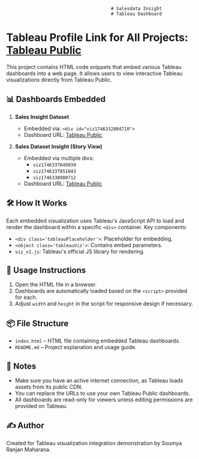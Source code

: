                                            # Salesdata Insight
                                           # Tableau Dashboard 
# Tableau Profile Link for All Projects: [Tableau Public](https://public.tableau.com/app/profile/soumya.ranjan.maharana/vizzes)

This project contains HTML code snippets that embed various Tableau dashboards into a web page. It allows users to view interactive Tableau visualizations directly from Tableau Public.

## 📊 Dashboards Embedded

1. **Sales Insight Dataset**
   - Embedded via: `<div id="viz1746332804710">`
   - Dashboard URL: [Tableau Public](https://public.tableau.com/views/G7DPC9GDH)

2. **Sales Dataset Insight (Story View)**
   - Embedded via multiple divs:
     - `viz1746337649939`
     - `viz1746337851043`
     - `viz1746338000712`
   - Dashboard URL: [Tableau Public](https://public.tableau.com/views/SalesDataInsight_17388622420110/Story1)

## 🛠️ How It Works

Each embedded visualization uses Tableau's JavaScript API to load and render the dashboard within a specific `<div>` container. Key components:
- `<div class='tableauPlaceholder'>`: Placeholder for embedding.
- `<object class='tableauViz'>`: Contains embed parameters.
- `viz_v1.js`: Tableau's official JS library for rendering.

## 🧩 Usage Instructions

1. Open the HTML file in a browser.
2. Dashboards are automatically loaded based on the `<script>` provided for each.
3. Adjust `width` and `height` in the script for responsive design if necessary.

## 📦 File Structure

- `index.html` – HTML file containing embedded Tableau dashboards.
- `README.md` – Project explanation and usage guide.

## 📎 Notes

- Make sure you have an active internet connection, as Tableau loads assets from its public CDN.
- You can replace the URLs to use your own Tableau Public dashboards.
- All dashboards are read-only for viewers unless editing permissions are provided on Tableau.

## ✍️ Author

Created for Tableau visualization integration demonstration by Soumya Ranjan Maharana.
